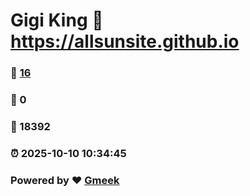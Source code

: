# Gigi King :link: https://allsunsite.github.io 
### :page_facing_up: [16](https://allsunsite.github.io/tag.html) 
### :speech_balloon: 0 
### :hibiscus: 18392 
### :alarm_clock: 2025-10-10 10:34:45 
### Powered by :heart: [Gmeek](https://github.com/Meekdai/Gmeek)
